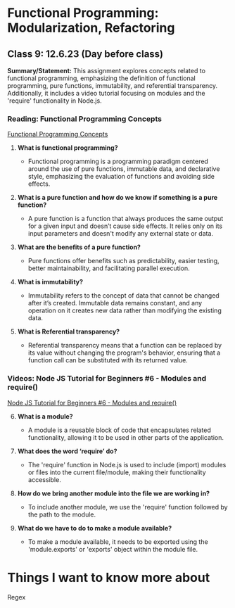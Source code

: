 # Functional Programming: Modularization, Refactoring

## Class 9: 12.6.23 (Day before class)

**Summary/Statement:** This assignment explores concepts related to functional programming, emphasizing the definition of functional programming, pure functions, immutability, and referential transparency. Additionally, it includes a video tutorial focusing on modules and the 'require' functionality in Node.js.

### Reading: Functional Programming Concepts

[Functional Programming Concepts](https://medium.com/the-renaissance-developer/concepts-of-functional-programming-in-javascript-6bc84220d2aa)

1. **What is functional programming?**  
   - Functional programming is a programming paradigm centered around the use of pure functions, immutable data, and declarative style, emphasizing the evaluation of functions and avoiding side effects.

2. **What is a pure function and how do we know if something is a pure function?**  
   - A pure function is a function that always produces the same output for a given input and doesn’t cause side effects. It relies only on its input parameters and doesn't modify any external state or data.

3. **What are the benefits of a pure function?**  
   - Pure functions offer benefits such as predictability, easier testing, better maintainability, and facilitating parallel execution.

4. **What is immutability?**  
   - Immutability refers to the concept of data that cannot be changed after it’s created. Immutable data remains constant, and any operation on it creates new data rather than modifying the existing data.

5. **What is Referential transparency?**  
   - Referential transparency means that a function can be replaced by its value without changing the program's behavior, ensuring that a function call can be substituted with its returned value.

### Videos: Node JS Tutorial for Beginners #6 - Modules and require()

[Node JS Tutorial for Beginners #6 - Modules and require()](https://www.youtube.com/watch?v=xHLd36QoS4k)

6. **What is a module?**  
   - A module is a reusable block of code that encapsulates related functionality, allowing it to be used in other parts of the application.

7. **What does the word ‘require’ do?**  
   - The 'require' function in Node.js is used to include (import) modules or files into the current file/module, making their functionality accessible.

8. **How do we bring another module into the file we are working in?**  
   - To include another module, we use the 'require' function followed by the path to the module.

9. **What do we have to do to make a module available?**  
   - To make a module available, it needs to be exported using the 'module.exports' or 'exports' object within the module file.


# Things I want to know more about

Regex 
